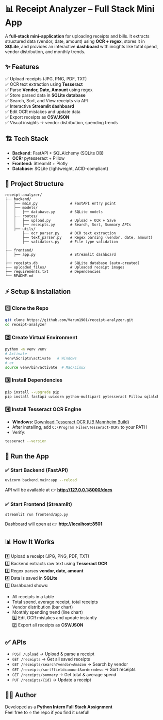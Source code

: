 # 📊 Receipt Analyzer – Full Stack Mini App
A **full-stack mini-application** for uploading receipts and bills. It extracts structured data (vendor, date, amount) using **OCR + regex**, stores it in **SQLite**, and provides an interactive **dashboard** with insights like total spend, vendor distribution, and monthly trends.

## ✨ Features
✅ Upload receipts (JPG, PNG, PDF, TXT)  
✅ OCR text extraction using **Tesseract**  
✅ Parse **Vendor, Date, Amount** using regex  
✅ Store parsed data in **SQLite database**  
✅ Search, Sort, and View receipts via API  
✅ Interactive **Streamlit dashboard**  
✅ Edit OCR mistakes and update data  
✅ Export receipts as **CSV/JSON**  
✅ Visual insights → vendor distribution, spending trends

## 🏗️ Tech Stack
- **Backend:** FastAPI + SQLAlchemy (SQLite DB)
- **OCR:** pytesseract + Pillow
- **Frontend:** Streamlit + Plotly
- **Database:** SQLite (lightweight, ACID-compliant)

## 📂 Project Structure
```
receipt-analyzer/
├── backend/
│   ├── main.py               # FastAPI entry point
│   ├── models/
│   │   ├── database.py       # SQLite models
│   ├── routes/
│   │   ├── upload.py         # Upload + OCR + Save
│   │   ├── receipts.py       # Search, Sort, Summary APIs
│   ├── utils/
│       ├── ocr_parser.py     # OCR text extraction
│       ├── text_parser.py    # Regex parsing (vendor, date, amount)
│       ├── validators.py     # File type validation
│
├── frontend/
│   ├── app.py                # Streamlit dashboard
│
├── receipts.db               # SQLite database (auto-created)
├── uploaded_files/           # Uploaded receipt images
├── requirements.txt          # Dependencies
└── README.md
```

## ⚡ Setup & Installation
### 1️⃣ Clone the Repo
```bash
git clone https://github.com/Varun1901/receipt-analyzer.git
cd receipt-analyzer
```
### 2️⃣ Create Virtual Environment
```bash
python -m venv venv
# Activate
venv\Scripts\activate   # Windows
# or
source venv/bin/activate  # Mac/Linux
```
### 3️⃣ Install Dependencies
```bash
pip install --upgrade pip
pip install fastapi uvicorn python-multipart pytesseract Pillow sqlalchemy pydantic streamlit requests pandas plotly
```
### 4️⃣ Install Tesseract OCR Engine
- **Windows:** [Download Tesseract OCR (UB Mannheim Build)](https://github.com/UB-Mannheim/tesseract/wiki)
- After installing, add `C:\Program Files\Tesseract-OCR\` to your PATH  
- Verify:
```bash
tesseract --version
```

## 🚀 Run the App
### ✅ Start Backend (FastAPI)
```bash
uvicorn backend.main:app --reload
```
API will be available at 👉 **http://127.0.0.1:8000/docs**
### ✅ Start Frontend (Streamlit)
```bash
streamlit run frontend/app.py
```
Dashboard will open at 👉 **http://localhost:8501**

## 📊 How It Works
1️⃣ Upload a receipt (JPG, PNG, PDF, TXT)  
2️⃣ Backend extracts raw text using **Tesseract OCR**  
3️⃣ Regex parses **vendor, date, amount**  
4️⃣ Data is saved in **SQLite**  
5️⃣ Dashboard shows:  
   - All receipts in a table  
   - Total spend, average receipt, total receipts  
   - Vendor distribution (bar chart)  
   - Monthly spending trend (line chart)  
6️⃣ Edit OCR mistakes and update instantly  
7️⃣ Export all receipts as **CSV/JSON**

## ✅ APIs
- `POST /upload` → Upload & parse a receipt  
- `GET /receipts` → Get all saved receipts  
- `GET /receipts/search?vendor=Amazon` → Search by vendor  
- `GET /receipts/sort?field=amount&order=desc` → Sort receipts  
- `GET /receipts/summary` → Get total & average spend  
- `PUT /receipts/{id}` → Update a receipt


## 👨‍💻 Author
Developed as a **Python Intern Full Stack Assignment**  
Feel free to ⭐ the repo if you find it useful!
